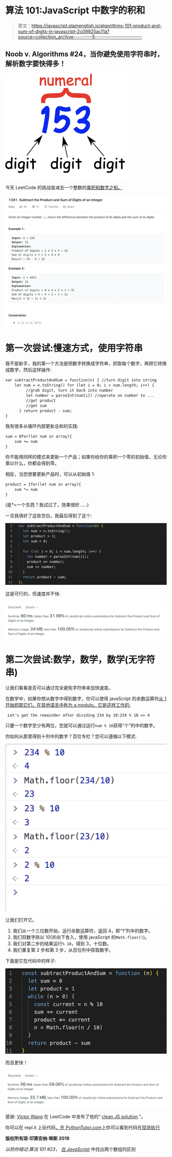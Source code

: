 # 算法 101:JavaScript 中数字的积和

> 原文：<https://javascript.plainenglish.io/algorithms-101-product-and-sum-of-digits-in-javascript-2c09925ac11a?source=collection_archive---------5----------------------->

## Noob v. Algorithms #24，当你避免使用字符串时，解析数字要快得多！

![](img/66d0fc615ae09c7a8914c8d374c6f473.png)

今天 LeetCode 的挑战是减去一个整数的[乘积和数字之和。](https://leetcode.com/problems/subtract-the-product-and-sum-of-digits-of-an-integer/)

![](img/1c2c35baf30f9074425c681dd5606398.png)

# 第一次尝试:慢速方式，使用字符串

我不是新手，我的第一个方法是把数字转换成字符串，抓取每个数字，再把它转换成数字，然后这样操作:

```
var subtractProductAndSum = function(n) { //turn digit into string
    let num = n.toString() for (let i = 0; i < num.length; i++) {
         //grab digit, turn it back into number
         let number = parseInt(num[i]) //operate on number to ...
         //get product
         //get sum
      } return product - sum;
}
```

我有很多从循环内部更新总和的实践:

```
sum = 0for(let num in array){
    sum += num
} 
```

你不能用同样的模式来更新一个产品；如果你给你的乘积一个零的初始值，无论你乘以什么，你都会得到零。

相反，当您想要更新产品时，可以从初始值 1:

```
product = 1for(let num in array){
    sum *= num
}
```

(是*=一个东西？我试过了，效果很好……)

一旦我填好了这些空白，我最后得到了这个:

![](img/8aee2073f6384bce9b073fe43987add8.png)

这是可行的，但速度并不快:

![](img/daf17e58247242f32a1d3d366a6aa3bd.png)

# 第二次尝试:数学，数学，数学(无字符串)

让我们看看是否可以通过完全避免字符串来加快速度。

在数学中，如果你想从数字中得到数字，你可以使用 javaScript 的余数运算符[从 1 开始抓取它们，在其他语言中称为 a modulo。它是这样工作的:](https://developer.mozilla.org/en-US/docs/Web/JavaScript/Reference/Operators/Arithmetic_Operators)

```
 Let's get the remainder after dividing 234 by 10:234 % 10 => 4 
```

只要一个数字至少有两位，您就可以通过运行`num % 10`获得“个”列中的数字。

你如何从那里得到十列中的数字？百位专栏？您可以遵循以下模式:

![](img/a21c865e0bd5ffb4b7667991ec7df5b2.png)

让我们打开它。

1.  我们从一个三位数开始，运行余数运算符，返回 4，即“1”列中的数字。
2.  我们将数字除以 10(并向下舍入，使用 javaScript 的`Math.floor()`)。
3.  我们对第二步的结果运行`% 10`，得到 3，十位数。
4.  我们重复第 2 步和第 3 步，从百位列中获取数字。

下面是它在代码中的样子:

![](img/ce608812e4c1debdb7cb59caef26e301.png)

而且更快！

![](img/886ea93c97940eaac58d6f89d6d6ce97.png)

感谢: [Victor Wang](https://medium.com/u/c8c6c8a74f3b?source=post_page-----2c09925ac11a--------------------------------) 在 LeetCode 中发布了他的“ [clean JS solution](https://leetcode.com/problems/subtract-the-product-and-sum-of-digits-of-an-integer/discuss/447196/JavaScript-clean-JS-solution) ”。

你可以在 repl.it 上玩代码[，在 PythonTutor.com](https://repl.it/@Joan_IndianaInd/product-and-sum)上你可以看到代码在[现场执行](http://www.pythontutor.com/visualize.html#code=const%20subtractProductAndSum%20%3D%20function%28n%29%20%7B%0A%20%20let%20sum%20%3D%200%3B%0A%20%20let%20product%20%3D%201%3B%0A%20%20while%20%28n%20%3E%200%29%20%7B%0A%20%20%20%20const%20current%20%3D%20n%20%25%2010%3B%0A%20%20%20%20sum%20%2B%3D%20current%3B%0A%20%20%20%20product%20*%3D%20current%3B%0A%20%20%20%20n%20%3D%20Math.floor%28n%20/%2010%29%3B%0A%20%20%7D%0A%20%20return%20product%20-%20sum%3B%0A%7D%3B%0A%0Alet%20n%20%3D%20234%0AsubtractProductAndSum%28n%29&cumulative=false&curInstr=3&heapPrimitives=nevernest&mode=display&origin=opt-frontend.js&py=js&rawInputLstJSON=%5B%5D&textReferences=false)

**版权所有琼·印第安纳·琳斯 2019**

*以防你错过:算法 101 #23，* [*在 JavaScript*](https://medium.com/javascript-in-plain-english/algorithms-101-find-the-difference-between-two-arrays-in-javascript-c19f12dee103) 中找出两个数组的区别